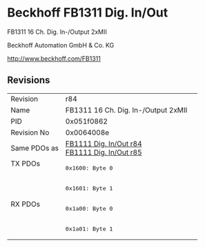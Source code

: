 # Beckhoff FB1311 Dig. In/Out

FB1311 16 Ch. Dig. In-/Output 2xMII

Beckhoff Automation GmbH & Co. KG

http://www.beckhoff.com/FB1311

## Revisions
<table>
<tr >
<td>Revision</td>
<td>r84</td>
</tr>
<tr >
<td>Name</td>
<td>FB1311 16 Ch. Dig. In-/Output 2xMII</td>
</tr>
<tr >
<td>PID</td>
<td>0x051f0862</td>
</tr>
<tr >
<td>Revision No</td>
<td>0x0064008e</td>
</tr>
<tr >
<td>Same PDOs as</td>
<td><a href="FB1111+Dig.+In%2FOut">FB1111 Dig. In/Out r84</a><br/><a href="FB1111+Dig.+In%2FOut">FB1111 Dig. In/Out r85</a></td>
</tr>
<tr class="txpdo pdosection">
<td rowspan=2 valign=top>TX PDOs</td>
<td><pre>0x1600: Byte 0</pre></td>
<td></td>
</tr>
<tr class="txpdo pdosection">
<td><pre>0x1601: Byte 1</pre></td>
</tr>
<tr class="rxpdo pdosection">
<td rowspan=2 valign=top>RX PDOs</td>
<td><pre>0x1a00: Byte 0</pre></td>
<td></td>
</tr>
<tr class="rxpdo pdosection">
<td><pre>0x1a01: Byte 1</pre></td>
</tr>
</table>
